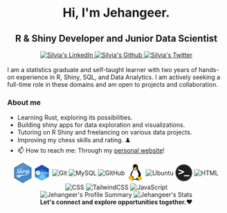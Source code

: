 <h1 align="center">Hi, I'm Jehangeer.</h1>

<h2 align="center"> 
R & Shiny Developer and Junior Data Scientist
</h2>


 <div align="center">
<a href="https://www.linkedin.com/in/spcanelon/">
  <img alt="Silvia's LinkedIn" width="22px" src="https://cdn.jsdelivr.net/npm/simple-icons@v3/icons/linkedin.svg" />
</a>
  
<a href="https://github.com/spcanelon">
  <img alt="Silvia's Github" width="22px" src="https://cdn.jsdelivr.net/npm/simple-icons@v3/icons/github.svg" />
</a>

<a href="https://twitter.com/spcanelon">
  <img alt="Silvia's Twitter" width="22px" src="https://cdn.jsdelivr.net/npm/simple-icons@v3/icons/twitter.svg" />
</a>
</div>

<br>
I am a statistics graduate and self-taught learner with two years of hands-on experience in R, Shiny, SQL, and Data Analytics. I am actively seeking a full-time role in these domains and am open to projects and collaboration.

<h3>About me</h3>

- Learning Rust, exploring its possibilities.
- Building shiny apps for data exploration and visualizations.
- Tutoring on R Shiny and freelancing on various data projects.
- Improving my chess skills and rating. ♟️
- 📫 How to reach me: Through my [personal website](https://aswanijehangeer.com/)!

<div align="center">
<img align="center" alt="RShiny" width="40px" src="images/shiny.png" />
<img align="center" alt="RShiny" width="40px" src="images/rstudio.png" />
<img align="center" alt="Git" width="40px" src="https://user-images.githubusercontent.com/25181517/192108372-f71d70ac-7ae6-4c0d-8395-51d8870c2ef0.png"/>
<img align="center" alt="MySQL" width="40px" src="https://user-images.githubusercontent.com/25181517/183896128-ec99105a-ec1a-4d85-b08b-1aa1620b2046.png" />
<img align="center" alt="GitHub" width="40px" src="https://user-images.githubusercontent.com/25181517/192108374-8da61ba1-99ec-41d7-80b8-fb2f7c0a4948.png"/>
<img align="center" alt="Linux" width="40px" src="images/Linux.png" />
<img align="center" alt="Ubuntu" width="40px" src="https://user-images.githubusercontent.com/25181517/186884153-99edc188-e4aa-4c84-91b0-e2df260ebc33.png" />
<img align="center" alt="Terminal" width="40px" src="https://raw.githubusercontent.com/github/explore/80688e429a7d4ef2fca1e82350fe8e3517d3494d/topics/terminal/terminal.png" />
<img align="center" alt="HTML" width="40px" src="https://user-images.githubusercontent.com/25181517/192158954-f88b5814-d510-4564-b285-dff7d6400dad.png" />
<img align="center" alt="CSS" width="40px" src="https://user-images.githubusercontent.com/25181517/183898674-75a4a1b1-f960-4ea9-abcb-637170a00a75.png"/>
<img align="center" alt="TailwindCSS" width="40px" src="https://user-images.githubusercontent.com/25181517/202896760-337261ed-ee92-4979-84c4-d4b829c7355d.png"/>
<img align="center" alt="JavaScript" width="40px" src="https://user-images.githubusercontent.com/25181517/117447155-6a868a00-af3d-11eb-9cfe-245df15c9f3f.png"/>
</div>

<div align="center">
 <img width="400px" src="https://github-profile-summary-cards.vercel.app/api/cards/profile-details?username=aswanijehangeer&theme=transparent" alt="Jehangeer's Profile Summary" />
  <img width="400px" src="https://github-readme-streak-stats.herokuapp.com?user=aswanijehangeer&theme=transparent&hide_border=true&fire=C77800&ring=DD910B" alt="Jehangeer's Stats" />
</div>

<div align="center">
  <b>Let's connect and explore opportunities together.❤️</b>
</div>

